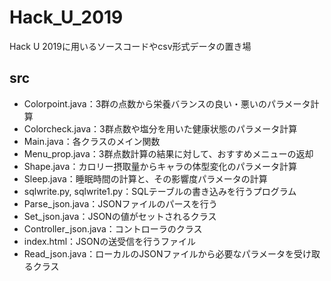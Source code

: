 # Hack_U_2019

Hack U 2019に用いるソースコードやcsv形式データの置き場

## src

- Colorpoint.java：3群の点数から栄養バランスの良い・悪いのパラメータ計算
- Colorcheck.java：3群点数や塩分を用いた健康状態のパラメータ計算
- Main.java：各クラスのメイン関数
- Menu_prop.java：3群点数計算の結果に対して、おすすめメニューの返却
- Shape.java：カロリー摂取量からキャラの体型変化のパラメータ計算
- Sleep.java：睡眠時間の計算と、その影響度パラメータの計算
- sqlwrite.py, sqlwrite1.py：SQLテーブルの書き込みを行うプログラム
- Parse_json.java：JSONファイルのパースを行う
- Set_json.java：JSONの値がセットされるクラス
- Controller_json.java：コントローラのクラス
- index.html：JSONの送受信を行うファイル
- Read_json.java：ローカルのJSONファイルから必要なパラメータを受け取るクラス
